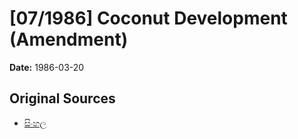 # [07/1986] Coconut Development (Amendment)

**Date:** 1986-03-20

## Original Sources

- [සිංහල](https://documents.gov.lk/view/acts/1986/3/07-1986_S.pdf)
